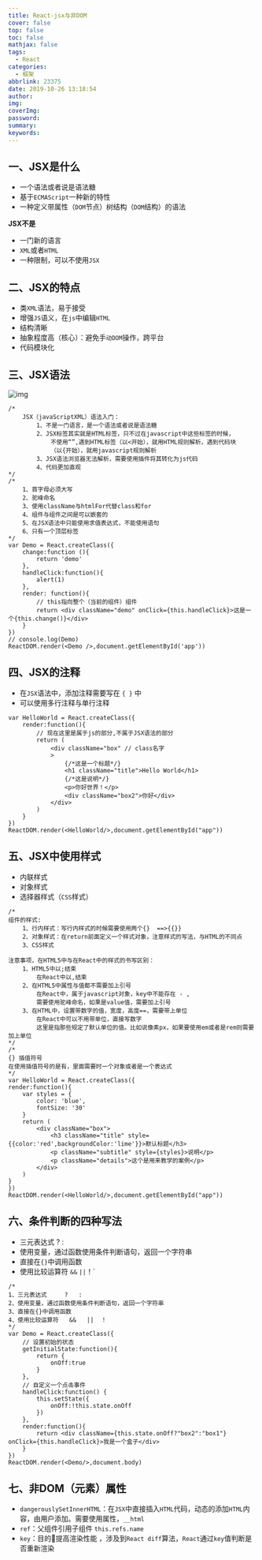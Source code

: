 ```yaml
---
title: React-jsx与非DOM
cover: false
top: false
toc: false
mathjax: false
tags:
  - React
categories:
  - 框架
abbrlink: 23375
date: 2019-10-26 13:18:54
author:
img:
coverImg:
password:
summary:
keywords:
---
```


## 一、JSX是什么

- 一个语法或者说是语法糖
- 基于`ECMAScript`一种新的特性
- 一种定义带属性（`DOM`节点）树结构（`DOM`结构）的语法

**JSX不是**

- 一门新的语言
- `XML`或者`HTML`
- 一种限制，可以不使用`JSX`

## 二、JSX的特点

- 类`XML`语法，易于接受
- 增强`JS`语义，在`js`中编辑`HTML`
- 结构清晰
- 抽象程度高（核心）：避免手`动DOM`操作，跨平台
- 代码模块化

## 三、JSX语法

![img](https://poetries1.gitee.io/img-repo/2019/10/463.png)

```
/*
    JSX（javaScriptXML）语法入门：
        1、不是一门语言，是一个语法或者说是语法糖
        2、JSX标签其实就是HTML标签，只不过在javascript中这些标签的时候，
            不使用“”,遇到HTML标签（以<开始），就用HTML规则解析，遇到代码块
            （以{开始），就用javascript规则解析
        3、JSX语法浏览器无法解析，需要使用插件将其转化为js代码
        4、代码更加直观
*/
/*
    1、首字母必须大写
    2、驼峰命名
    3、使用className与htmlFor代替class和for
    4、组件与组件之间是可以嵌套的
    5、在JSX语法中只能使用求值表达式，不能使用语句
    6、只有一个顶层标签
*/
var Demo = React.createClass({
    change:function (){
        return 'demo'
    },
    handleClick:function(){
        alert(1)
    },
    render: function(){
        // this指向整个（当前的组件）组件
        return <div className="demo" onClick={this.handleClick}>这是一个{this.change()}</div>
    }
})
// console.log(Demo)
ReactDOM.render(<Demo />,document.getElementById('app'))
```

## 四、JSX的注释

- 在`JSX`语法中，添加注释需要写在 `{ }` 中
- 可以使用多行注释与单行注释

```
var HelloWorld = React.createClass({
    render:function(){
        // 现在这里是属于js的部分,不属于JSX语法的部分
        return (
            <div className="box" // class名字
            >
                {/*这是一个标题*/}
                <h1 className="title">Hello World</h1>
                {/*这是说明*/}
                <p>你好世界！</p>
                <div className="box2">你好</div>
            </div>
        )
    }
})
ReactDOM.render(<HelloWorld/>,document.getElementById("app"))
```

## 五、JSX中使用样式

- 内联样式
- 对象样式
- 选择器样式（`CSS`样式）

```
/*
组件的样式:
    1、行内样式：写行内样式的时候需要使用两个{}  ==>{{}}
    2、对象样式：在return前面定义一个样式对象，注意样式的写法，与HTML的不同点
    3、CSS样式

注意事项，在HTML5中与在React中的样式的书写区别：
    1、HTML5中以;结束
        在React中以,结束
    2、在HTML5中属性与值都不需要加上引号
        在React中，属于javascript对象，key中不能存在 - ,
        需要使用驼峰命名，如果是value值，需要加上引号
    3、在HTML中，设置带数字的值，宽度，高度==，需要带上单位
        在React中可以不用带单位，直接写数字
        这里是指那些规定了默认单位的值。比如说像素px，如果要使用em或者是rem则需要加上单位
*/
/*
{} 插值符号
在使用插值符号的是有，里面需要时一个对象或者是一个表达式
*/
var HelloWorld = React.createClass({
render:function(){
    var styles = {
        color: 'blue',
        fontSize: '30'
    }
    return (
        <div className="box">
            <h3 className="title" style={{color:'red',backgroundColor:'lime'}}>默认标题</h3>
            <p className="subtitle" style={styles}>说明</p>
            <p className="details">这个是用来教学的案例</p>
        </div>
    )
}
})
ReactDOM.render(<HelloWorld/>,document.getElementById("app"))
```

## 六、条件判断的四种写法

- 三元表达式 ? :
- 使用变量，通过函数使用条件判断语句，返回一个字符串
- 直接在`{}`中调用函数
- 使用比较运算符 `&&` `||`！`

```
/*
1、三元表达式		?	:
2、使用变量，通过函数使用条件判断语句，返回一个字符串
3、直接在{}中调用函数
4、使用比较运算符	&&   ||  ！
*/
var Demo = React.createClass({
    // 设置初始的状态
    getInitialState:function(){
        return {
            onOff:true
        }
    },
    // 自定义一个点击事件
    handleClick:function() {
        this.setState({
            onOff:!this.state.onOff
        })
    },
    render:function(){
        return <div className={this.state.onOff?"box2":"box1"} onClick={this.handleClick}>我是一个盒子</div>
    }
})
ReactDOM.render(<Demo/>,document.body)
```

## 七、非DOM（元素）属性

- `dangerouslySetInnerHTML`：在`JSX`中直接插入`HTML`代码，动态的添加`HTML`内容，由用户添加。需要使用属性，`__html`
- `ref`：父组件引用子组件 `this.refs.name`
- `key`：目的提高渲染性能 ，涉及到`React diff`算法，`React`通过`key`值判断是否重新渲染